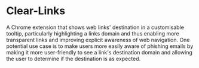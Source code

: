 # Clear-Links
A Chrome extension that shows web links' destination in a customisable tooltip, particularly highlighting a links domain and thus enabling more transparent links and improving explicit awareness of web navigation. One potential use case is to make users more easily aware of phishing emails by making it more user-friendly to see a link's destination domain and allowing the user to determine if the destination is as expected.
